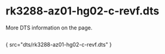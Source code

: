 # rk3288-az01-hg02-c-revf.dts

More DTS information on the [](Linux-DTSs.md) page.

```
```
{ src="dts/rk3288-az01-hg02-c-revf.dts" }
